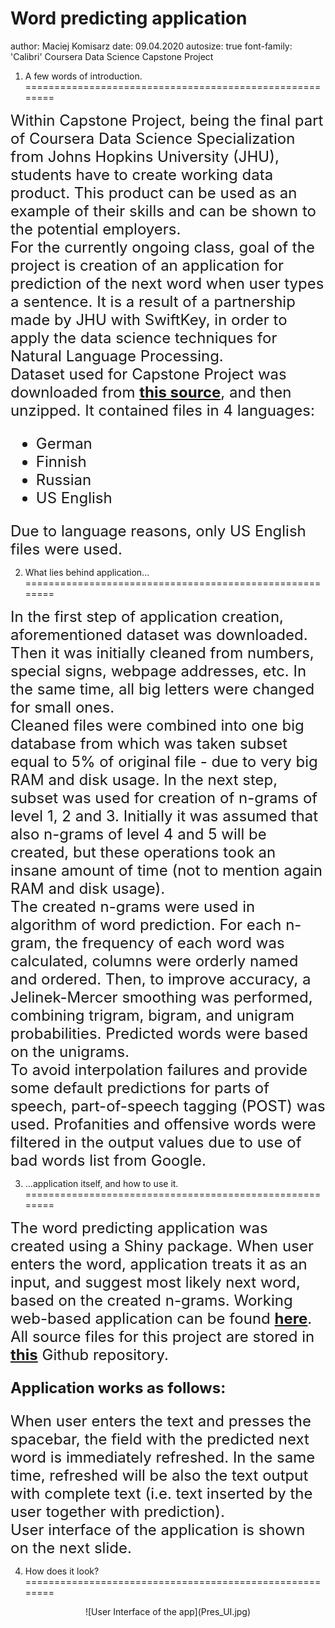 Word predicting application
========================================================
author: Maciej Komisarz
date: 09.04.2020
autosize: true
font-family: 'Calibri'
Coursera Data Science Capstone Project

1. A few words of introduction.
========================================================

<font size="5">Within Capstone Project, being the final part of Coursera Data Science Specialization from Johns Hopkins University (JHU), students have to create working data product. This product can be used as an example of their skills and can be shown to the potential employers.   
For the currently ongoing class, goal of the project is creation of an application for prediction of the next word when user types a sentence. It is a result of a partnership made by JHU with SwiftKey, in order to apply the data science techniques for Natural Language Processing.   
Dataset used for Capstone Project was downloaded from <b><a href="https://d396qusza40orc.cloudfront.net/dsscapstone/dataset/Coursera-SwiftKey.zip">this source</a></b>, and then unzipped. It contained files in 4 languages:
- German
- Finnish
- Russian
- US English  

Due to language reasons, only US English files were used.</font>

2. What lies behind application...
========================================================

<font size="5">In the first step of application creation, aforementioned dataset was downloaded. Then it was initially cleaned from numbers, special signs, webpage addresses, etc. In the same time, all big letters were changed for small ones.   
Cleaned files were combined into one big database from which was taken subset equal to 5% of original file - due to very big RAM and disk usage. In the next step, subset was used for creation of n-grams of level 1, 2 and 3. Initially it was assumed that also n-grams of level 4 and 5 will be created, but these operations took an insane amount of time (not to mention again RAM and disk usage).   
The created n-grams were used in algorithm of word prediction. For each n-gram, the frequency of each word was calculated, columns were orderly named and ordered. Then, to improve accuracy, a Jelinek-Mercer smoothing was performed, combining trigram, bigram, and unigram probabilities. Predicted words were based on the unigrams.   
To avoid interpolation failures and provide some default predictions for parts of speech, part-of-speech tagging (POST) was used. Profanities and offensive words were filtered in the output values due to use of bad words list from Google.</font>

3. ...application itself, and how to use it.
========================================================

<font size="5">The word predicting application was created using a Shiny package. When user enters the word, application treats it as an input, and suggest most likely next word, based on the created n-grams. Working web-based application can be found <b><a href="https://gkgm.shinyapps.io/PredictNextWord/"> here</a></b>. All source files for this project are stored in <b><a href="https://github.com/MKom1982/Coursera-Capstone-Project"> this</a></b> Github repository.

<b>Application works as follows:</b>

When user enters the text and presses the spacebar, the field with the predicted next word is immediately refreshed. In the same time, refreshed will be also the text output with complete text (i.e. text inserted by the user together with prediction).   
User interface of the application is shown on the next slide.</font>

4. How does it look?
========================================================
<center>![User Interface of the app](Pres_UI.jpg)</center>
